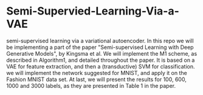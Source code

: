 # Semi-Supervied-Learning-Via-a-VAE

semi-supervised learning via a variational autoencoder. 
In this repo we will be implementing a part of the paper "Semi-supervised Learning with
Deep Generative Models", by Kingsma et al.
We will implement the M1 scheme, as described in Algorithm1,
and detailed throughout the paper. It is based on a VAE for feature extraction,
and then a (transductive) SVM for classification.
we will implement the network suggested for MNIST, and apply it on the Fashion
MNIST data set.
At last, we will present the results for 100, 600, 1000 and 3000 labels, as
they are presented in Table 1 in the paper. 
